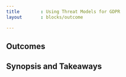 ```yaml
---
title        : Using Threat Models for GDPR
layout       : blocks/outcome

---
```



## Outcomes



## Synopsis and Takeaways
